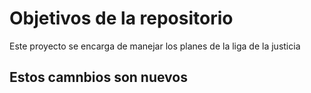 # Objetivos de la repositorio

Este proyecto se encarga de manejar los planes de la liga de la justicia

## Estos camnbios son nuevos
